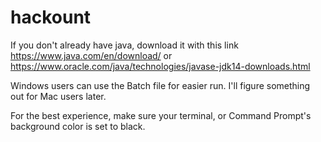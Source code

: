# hackount

If you don't already have java, download it with this link
https://www.java.com/en/download/
or
https://www.oracle.com/java/technologies/javase-jdk14-downloads.html

Windows users can use the Batch file for easier run. I'll figure something out for Mac users later.

For the best experience, make sure your terminal, or Command Prompt's background color is set to black.
